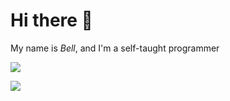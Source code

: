 <h1>Hi there 👋</h1>
<p>My name is <i>Bell</i>, and I'm a self-taught programmer

<img
  src="https://github-readme-stats.vercel.app/api?username=Beuuuh&theme=nightowl&show_icons=true&hide_border=true&hide_rank=true&count_private=true"
/> 

<img
  src="https://github-readme-streak-stats.herokuapp.com/?user=Beuuuh&theme=nightowl&hide_border=true"
/>
